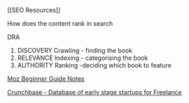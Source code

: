 [[SEO Resources]]

How does the content rank in search

DRA

1.  DISCOVERY
     Crawling - finding the book
3.  RELEVANCE
      Indexing - categorising the book
5.  AUTHORITY
     Ranking -deciding which book to feature

[Moz Beginner Guide Notes](https://moz.com/beginners-guide-to-seo/how-search-engines-operate)

[Crunchbase - Database of early stage startups for Freelance]((https://www.singlegrain.com/marketing/how-to-start-a-marketing-agency/))



